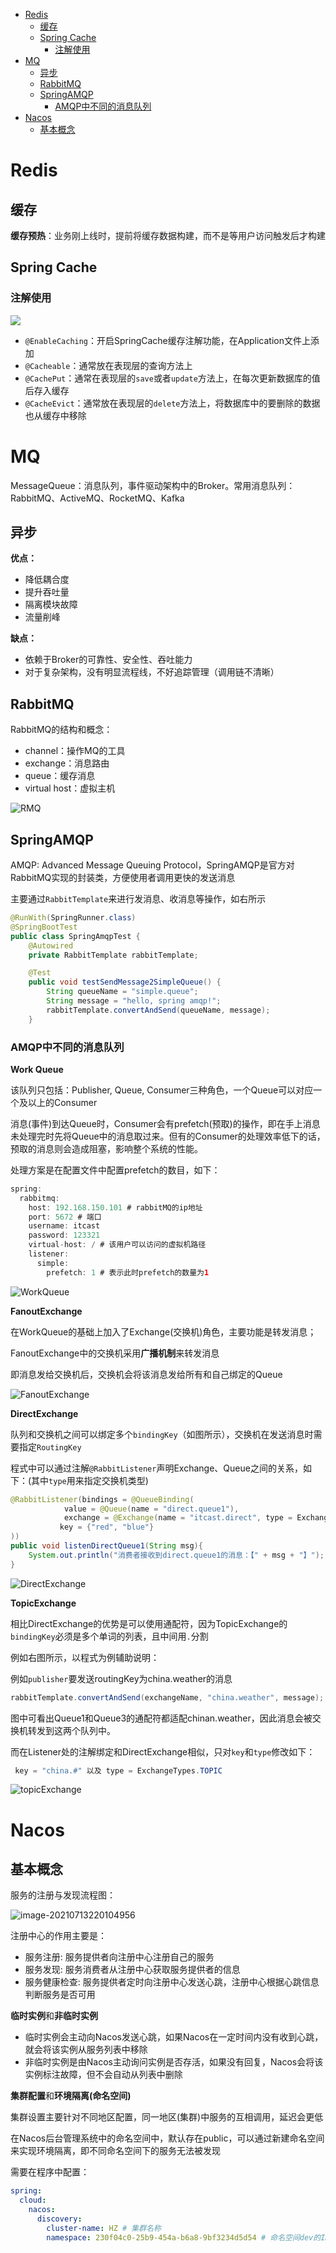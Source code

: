 - [Redis](#redis)
  - [缓存](#缓存)
  - [Spring Cache](#spring-cache)
    - [注解使用](#注解使用)
- [MQ](#mq)
  - [异步](#异步)
  - [RabbitMQ](#rabbitmq)
  - [SpringAMQP](#springamqp)
    - [AMQP中不同的消息队列](#amqp中不同的消息队列)
- [Nacos](#nacos)
  - [基本概念](#基本概念)

# Redis

## 缓存

**缓存预热**：业务刚上线时，提前将缓存数据构建，而不是等用户访问触发后才构建

## Spring Cache

### 注解使用

![](https://cdn.nlark.com/yuque/0/2023/png/22893446/1678438465113-9500839b-27bc-4a64-b7eb-872c953af0fa.png)

- `@EnableCaching`：开启SpringCache缓存注解功能，在Application文件上添加
- `@Cacheable`：通常放在表现层的查询方法上
- `@CachePut`：通常在表现层的`save`或者`update`方法上，在每次更新数据库的值后存入缓存
- `@CacheEvict`：通常放在表现层的`delete`方法上，将数据库中的要删除的数据也从缓存中移除

# MQ

MessageQueue：消息队列，事件驱动架构中的Broker。常用消息队列：RabbitMQ、ActiveMQ、RocketMQ、Kafka

## 异步

**优点：**

- 降低耦合度
- 提升吞吐量
- 隔离模块故障
- 流量削峰

**缺点：**

- 依赖于Broker的可靠性、安全性、吞吐能力
- 对于复杂架构，没有明显流程线，不好追踪管理（调用链不清晰）

## RabbitMQ

RabbitMQ的结构和概念：

- channel：操作MQ的工具
- exchange：消息路由
- queue：缓存消息
- virtual host：虚拟主机

![RMQ](https://raw.githubusercontent.com/PercivalYang/imgsSaving/main/imgs/RMQ.png)

## SpringAMQP

AMQP: Advanced Message Queuing Protocol，SpringAMQP是官方对RabbitMQ实现的封装类，方便使用者调用更快的发送消息

主要通过`RabbitTemplate`来进行发消息、收消息等操作，如右所示

```java
@RunWith(SpringRunner.class)
@SpringBootTest
public class SpringAmqpTest {
    @Autowired
    private RabbitTemplate rabbitTemplate;

    @Test
    public void testSendMessage2SimpleQueue() {
        String queueName = "simple.queue";
        String message = "hello, spring amqp!";
        rabbitTemplate.convertAndSend(queueName, message);
    }
```

### AMQP中不同的消息队列

**Work Queue**

该队列只包括：Publisher, Queue, Consumer三种角色，一个Queue可以对应一个及以上的Consumer

消息(事件)到达Queue时，Consumer会有prefetch(预取)的操作，即在手上消息未处理完时先将Queue中的消息取过来。但有的Consumer的处理效率低下的话，预取的消息则会造成阻塞，影响整个系统的性能。

处理方案是在配置文件中配置prefetch的数目，如下：

```java
spring:
  rabbitmq:
    host: 192.168.150.101 # rabbitMQ的ip地址
    port: 5672 # 端口
    username: itcast
    password: 123321
    virtual-host: / # 该用户可以访问的虚拟机路径
    listener:
      simple:
        prefetch: 1 # 表示此时prefetch的数量为1
```

![WorkQueue](https://raw.githubusercontent.com/PercivalYang/imgsSaving/main/imgs/WorkQueue.png)

**FanoutExchange**

在WorkQueue的基础上加入了Exchange(交换机)角色，主要功能是转发消息；

FanoutExchange中的交换机采用**广播机制**来转发消息

即消息发给交换机后，交换机会将该消息发给所有和自己绑定的Queue

![FanoutExchange](https://raw.githubusercontent.com/PercivalYang/imgsSaving/main/imgs/FanoutExchange.png)

**DirectExchange**

队列和交换机之间可以绑定多个`bindingKey`（如图所示），交换机在发送消息时需要指定`RoutingKey`

程式中可以通过注解`@RabbitListener`声明Exchange、Queue之间的关系，如下：(其中`type`用来指定交换机类型)

```java
@RabbitListener(bindings = @QueueBinding(
            value = @Queue(name = "direct.queue1"),
            exchange = @Exchange(name = "itcast.direct", type = ExchangeTypes.DIRECT),
           key = {"red", "blue"}
))
public void listenDirectQueue1(String msg){
    System.out.println("消费者接收到direct.queue1的消息：【" + msg + "】");
}
```

![DirectExchange](https://raw.githubusercontent.com/PercivalYang/imgsSaving/main/imgs/DirectExchange.png)

**TopicExchange**

相比DirectExchange的优势是可以使用通配符，因为TopicExchange的`bindingKey`必须是多个单词的列表，且中间用`.`分割

例如右图所示，以程式为例辅助说明：

例如`publisher`要发送routingKey为china.weather的消息

```java
rabbitTemplate.convertAndSend(exchangeName, "china.weather", message);
```

图中可看出Queue1和Queue3的通配符都适配chinan.weather，因此消息会被交换机转发到这两个队列中。

而在Listener处的注解绑定和DirectExchange相似，只对`key`和`type`修改如下：

```java
 key = "china.#" 以及 type = ExchangeTypes.TOPIC
```

![topicExchange](https://raw.githubusercontent.com/PercivalYang/imgsSaving/main/imgs/topicExchange.png)

# Nacos

## 基本概念

服务的注册与发现流程图：

![image-20210713220104956](https://raw.githubusercontent.com/PercivalYang/imgsSaving/main/imgs/image-20210713220104956.png)

注册中心的作用主要是：

- 服务注册: 服务提供者向注册中心注册自己的服务
- 服务发现: 服务消费者从注册中心获取服务提供者的信息
- 服务健康检查: 服务提供者定时向注册中心发送心跳，注册中心根据心跳信息判断服务是否可用

**临时实例**和**非临时实例**

- 临时实例会主动向Nacos发送心跳，如果Nacos在一定时间内没有收到心跳，就会将该实例从服务列表中移除
- 非临时实例是由Nacos主动询问实例是否存活，如果没有回复，Nacos会将该实例标注故障，但不会自动从列表中删除

**集群配置**和**环境隔离(命名空间)**

集群设置主要针对不同地区配置，同一地区(集群)中服务的互相调用，延迟会更低

在Nacos后台管理系统中的命名空间中，默认存在public，可以通过新建命名空间来实现环境隔离，即不同命名空间下的服务无法被发现

需要在程序中配置：

```yml
spring:
  cloud:
    nacos:
      discovery:
        cluster-name: HZ # 集群名称
        namespace: 230f04c0-25b9-454a-b6a8-9bf3234d5d54 # 命名空间dev的ID
```
